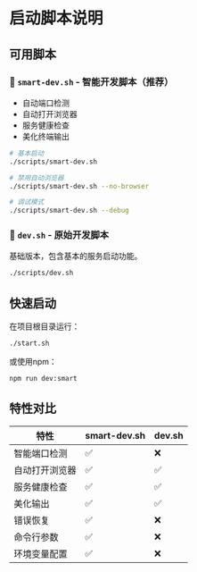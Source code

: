 # 启动脚本说明

## 可用脚本

### 🚀 `smart-dev.sh` - 智能开发脚本（推荐）
- 自动端口检测
- 自动打开浏览器
- 服务健康检查
- 美化终端输出

```bash
# 基本启动
./scripts/smart-dev.sh

# 禁用自动浏览器
./scripts/smart-dev.sh --no-browser

# 调试模式
./scripts/smart-dev.sh --debug
```

### 📜 `dev.sh` - 原始开发脚本
基础版本，包含基本的服务启动功能。

```bash
./scripts/dev.sh
```

## 快速启动

在项目根目录运行：
```bash
./start.sh
```

或使用npm：
```bash
npm run dev:smart
```

## 特性对比

| 特性 | smart-dev.sh | dev.sh |
|------|-------------|--------|
| 智能端口检测 | ✅ | ❌ |
| 自动打开浏览器 | ✅ | ✅ |
| 服务健康检查 | ✅ | ✅ |
| 美化输出 | ✅ | ✅ |
| 错误恢复 | ✅ | ❌ |
| 命令行参数 | ✅ | ❌ |
| 环境变量配置 | ✅ | ❌ |